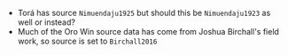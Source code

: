 
* Torá has source `Nimuendaju1925` but should this be `Nimuendaju1923` as well or instead?
* Much of the Oro Win source data has come from Joshua Birchall's field work, so source is set to `Birchall2016`
